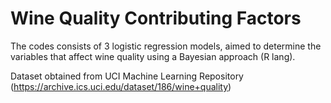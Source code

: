 # Wine Quality Contributing Factors

The codes consists of 3 logistic regression models, aimed to determine the variables that affect wine quality using a Bayesian approach (R lang).

Dataset obtained from UCI Machine Learning Repository (https://archive.ics.uci.edu/dataset/186/wine+quality)
